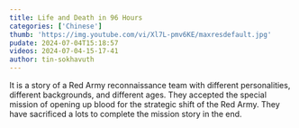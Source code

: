 ```yaml
---
title: Life and Death in 96 Hours
categories: ['Chinese']
thumb: 'https://img.youtube.com/vi/Xl7L-pmv6KE/maxresdefault.jpg'
pudate: 2024-07-04T15:18:57
videos: 2024-07-04-15-17-41
author: tin-sokhavuth
---
```

It is a story of a Red Army reconnaissance team with different personalities, different backgrounds, and different ages. They accepted the special mission of opening up blood for the strategic shift of the Red Army. They have sacrificed a lots to complete the mission story in the end.
